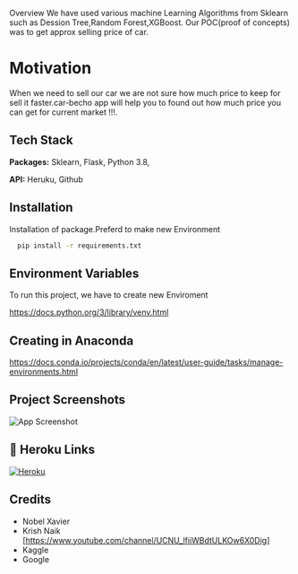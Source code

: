  Overview
We have used various machine Learning Algorithms from Sklearn such as Dession Tree,Random Forest,XGBoost.
Our POC(proof of concepts) was to get approx selling price of car.

# Motivation
When we need to sell our car we are not sure how much price to keep for sell it faster.car-becho app will help you to found out how much price you can get for current market !!!.






## Tech Stack

**Packages:** Sklearn, Flask, Python 3.8, 

**API:** Heruku, Github

  
## Installation

Installation of package.Preferd to make new Environment

```bash
  pip install -r requirements.txt
```
    
## Environment Variables

To run this project, we have to create new Enviroment

https://docs.python.org/3/library/venv.html

  ## Creating in Anaconda
  https://docs.conda.io/projects/conda/en/latest/user-guide/tasks/manage-environments.html

    
## Project Screenshots

![App Screenshot](car-becho.gif)

  
## 🔗 Heroku Links
[![Heroku](https://img.shields.io/badge/Heroku-Car--Becho-yellowgreen?style=for-the-badge&logo=ko-fi&logoColor=white)](https://carbechoapp.herokuapp.com/)

## Credits

- Nobel Xavier
- Krish Naik [https://www.youtube.com/channel/UCNU_lfiiWBdtULKOw6X0Dig]
- Kaggle
- Google
